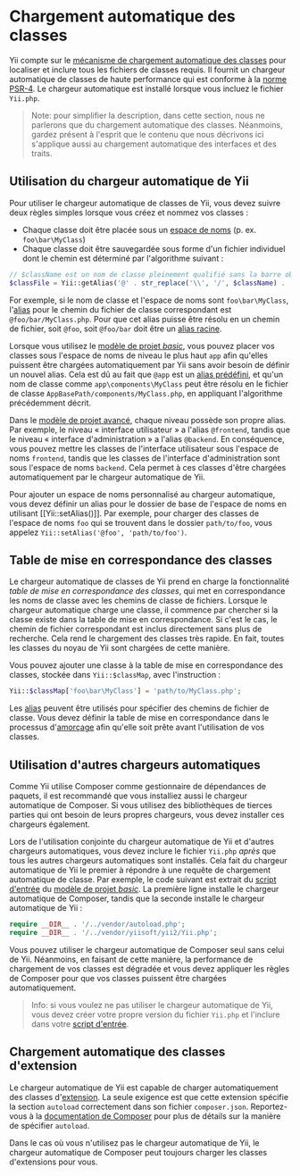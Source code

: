Chargement automatique des classes
==================================

Yii compte sur le [mécanisme de chargement automatique des classes](https://php.net/manual/en/language.oop5.autoload.php) pour localiser et inclure tous les fichiers de classes requis. Il fournit un chargeur automatique de classes de haute performance qui est conforme à la [norme PSR-4](https://github.com/php-fig/fig-standards/blob/master/accepted/PSR-4-autoloader.md). Le chargeur automatique est installé lorsque vous incluez le fichier `Yii.php`.

> Note: pour simplifier la description, dans cette section, nous ne parlerons que du chargement automatique des classes. Néanmoins, gardez présent à l'esprit que le contenu que nous décrivons ici s'applique aussi au chargement automatique des interfaces et des traits. 


Utilisation du chargeur automatique de Yii <span id="using-yii-autoloader"></span>
------------------------------------------

Pour utiliser le chargeur automatique de classes de Yii, vous devez suivre deux règles simples lorsque vous créez et nommez vos classes :

* Chaque classe doit être placée sous un [espace de noms](https://php.net/manual/en/language.namespaces.php) (p. ex. `foo\bar\MyClass`)
* Chaque classe doit être sauvegardée sous forme d'un fichier individuel dont le chemin est déterminé par l'algorithme suivant : 

```php
// $className est un nom de classe pleinement qualifié sans la barre oblique inversée de tête
$classFile = Yii::getAlias('@' . str_replace('\\', '/', $className) . '.php');
```

For exemple, si le nom de classe et l'espace de noms sont `foo\bar\MyClass`, l'[alias](concept-aliases.md) pour le chemin du fichier de classe correspondant est `@foo/bar/MyClass.php`. Pour que cet alias puisse être résolu en un chemin de fichier, soit `@foo`, soit `@foo/bar` doit être un [alias racine](concept-aliases.md#defining-aliases).

Lorsque vous utilisez le [modèle de projet *basic*](start-installation.md), vous pouvez placer vos classes sous l'espace de noms de niveau le plus haut `app` afin qu'elles puissent être chargées automatiquement par Yii sans avoir besoin de définir un nouvel alias. Cela est dû au fait que `@app` est un [alias prédéfini](concept-aliases.md#predefined-aliases), et qu'un nom de classe comme `app\components\MyClass` peut être résolu en le fichier de classe `AppBasePath/components/MyClass.php`, en appliquant l'algorithme précédemment décrit. 

Dans le [modèle de projet avancé](https://github.com/yiisoft/yii2-app-advanced/blob/master/docs/guide/README.md), chaque niveau possède son propre alias. Par exemple, le niveau « interface utilisateur » a l'alias `@frontend`, tandis que le niveau « interface d'administration » a l'alias `@backend`. En conséquence, vous pouvez mettre les classes de l'interface utilisateur sous l'espace de noms `frontend`, tandis que les classes de l'interface d'administration sont sous l'espace de noms `backend`. Cela permet à ces classes d'être chargées automatiquement par le chargeur automatique de Yii. 

Pour ajouter un espace de noms personnalisé au chargeur automatique, vous devez définir un alias pour le dossier de base de l'espace de noms en utilisant  [[Yii::setAlias()]].
Par exemple, pour charger des classes de l'espace de noms `foo` qui se trouvent dans le dossier `path/to/foo`, vous appelez `Yii::setAlias('@foo', 'path/to/foo')`.


Table de mise en correspondance des classes <span id="class-map"></span>
-------------------------------------------

Le chargeur automatique de classes de Yii prend en charge la fonctionnalité *table de mise en correspondance des classes*, qui met en correspondance les noms de classe avec les chemins de classe de fichiers. Lorsque le chargeur automatique charge une classe, il commence par chercher si la classe existe dans la table de mise en correspondance. Si c'est le cas, le chemin de fichier correspondant est inclus directement sans plus de recherche. Cela rend le chargement des classes très rapide. En fait, toutes les classes du noyau de Yii sont chargées de cette manière. 

Vous pouvez ajouter une classe à la table de mise en correspondance des classes, stockée dans `Yii::$classMap`, avec l'instruction :

```php
Yii::$classMap['foo\bar\MyClass'] = 'path/to/MyClass.php';
```

Les [alias](concept-aliases.md) peuvent être utilisés pour spécifier des chemins de fichier de classe. Vous devez définir la table de mise en correspondance dans le processus d'[amorçage](runtime-bootstrapping.md) afin qu'elle soit prête avant l'utilisation de vos classes. 


Utilisation d'autres chargeurs automatiques <span id="using-other-autoloaders"></span>
-------------------------------------------

Comme Yii utilise Composer comme gestionnaire de dépendances de paquets, il est recommandé que vous installiez aussi le chargeur automatique de Composer. Si vous utilisez des bibliothèques de tierces parties qui ont besoin de leurs propres chargeurs, vous devez installer ces chargeurs également. 

Lors de l'utilisation conjointe du chargeur automatique de Yii et d'autres chargeurs automatiques, vous devez inclure le fichier `Yii.php` *après* que tous les autres chargeurs automatiques sont installés. Cela fait du chargeur automatique de Yii le premier à répondre à une requête de chargement automatique de classe. Par exemple, le code suivant est extrait du [script d'entrée](structure-entry-scripts.md) du [modèle de projet *basic*](start-installation.md). La première ligne installe le chargeur automatique de Composer, tandis que la seconde installe le chargeur automatique de Yii :

```php
require __DIR__ . '/../vendor/autoload.php';
require __DIR__ . '/../vendor/yiisoft/yii2/Yii.php';
```

Vous pouvez utiliser le chargeur automatique de Composer seul sans celui de Yii. Néanmoins, en faisant de cette manière, la performance de chargement de vos classes est dégradée et vous devez appliquer les règles de Composer pour que vos classes puissent être chargées automatiquement. 

> Info: si vous voulez ne pas utiliser le chargeur automatique de Yii, vous devez créer votre propre version du fichier `Yii.php` et l'inclure dans votre [script d'entrée](structure-entry-scripts.md).


Chargement automatique des classes d'extension <span id="autoloading-extension-classes"></span>
----------------------------------------------

Le chargeur automatique de Yii est capable de charger automatiquement des classes d'[extension](structure-extensions.md). La seule exigence est que cette extension spécifie la section `autoload` correctement dans son fichier `composer.json`. Reportez-vous à la [documentation de Composer](https://getcomposer.org/doc/04-schema.md#autoload) pour plus de détails sur la manière de spécifier `autoload`.

Dans le cas où vous n'utilisez pas le chargeur automatique de Yii, le chargeur automatique de Composer peut toujours charger les classes d'extensions pour vous. 

